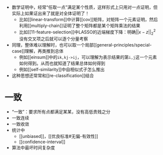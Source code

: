 - 数学证明中，经常“任取一点”满足某个性质，这样形式上只用对一点证明，但实际上如果证出来了就是对全体证明了！
  - 比如[[linear-transform]]中计算[[cov]]矩阵，对矩阵一个元素证明，然后利用[[multiply-chain]]证明了整个矩阵都是某个矩阵乘法的结果
  - 比如[[11-feature-selection]]中LASSO的近端梯度下降：明确$||x-z||^2_2$没有交叉项之后就可以逐个分量考察
- 同理，整体难以理解时，也可以取一个局部[[general-principles/special-case]]理解，再类推到总体
  - 例如[[einsum]]中的`ik,kj->ij`，可以理解为表示结果的第`i,j`这一个元素如何得到。从而也就知道了结果总体如何得到
  - 例如[[self-similarity]]中自相似式子怎么推出
- 这种思想还常常和[[re-classification]]结合
# 一致
- “一致”：要求所有点都满足某某，没有高低贵贱之分
- 一致连续
- 一致收敛
- 统计中
  - [[unbiased]]，[[优良标准#无偏-有效性]]
  - [[confidence-interval]]
- 算法中最坏时间复杂度